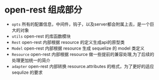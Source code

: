 # open-rest 组成部分

* `opts` 所有的配置信息，中间件，钩子，以及server都会附属上去，是一个巨大的对象
* `utils` open-rest 的库函数模块
* `Rest` open-rest 内部根据 resource 的定义生成api的原型类
* `Model` open-rest 内部根据 resource 生成 sequelize 的 model 类定义
* `Resource` open-rest 内部根据 resource 做一些提前的兼容处理,为了后续的处理更加统一的简介
* `adapter` open-rest 内部转换 resource.attributes 的格式，为了更好的适应 sequlize 的要求
